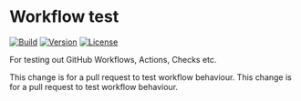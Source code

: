 # Workflow test

[![Build][workflow-build-badge]][workflow-build]
[![Version][latest-release-badge]][latest-release]
[![License][license-badge]][license]

For testing out GitHub Workflows, Actions, Checks etc.

This change is for a pull request to test workflow behaviour.
This change is for a pull request to test workflow behaviour.

[latest-release]: https://github.com/jakemarsden/workflow-test/releases
[latest-release-badge]: https://img.shields.io/github/v/tag/jakemarsden/workflow-test?label=version&sort=semver
[license]: https://github.com/jakemarsden/workflow-test/blob/develop/LICENSE
[license-badge]: https://img.shields.io/github/license/jakemarsden/workflow-test?label=license
[workflow-build]: https://github.com/jakemarsden/workflow-test/actions?query=workflow%3ABuild
[workflow-build-badge]: https://github.com/jakemarsden/workflow-test/workflows/Build/badge.svg
